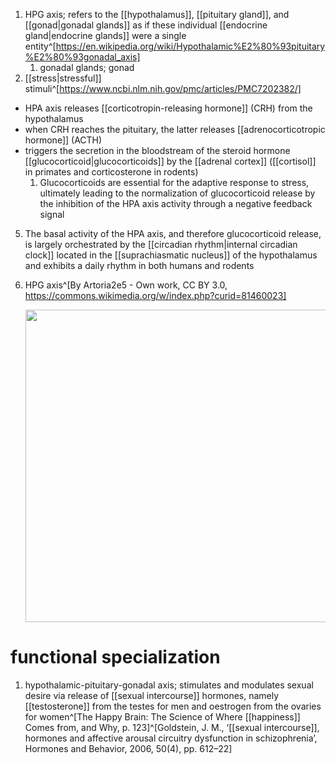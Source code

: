 1. HPG axis; refers to the [[hypothalamus]], [[pituitary gland]], and [[gonad|gonadal glands]] as if these individual [[endocrine gland|endocrine glands]] were a single entity^[https://en.wikipedia.org/wiki/Hypothalamic%E2%80%93pituitary%E2%80%93gonadal_axis]
	1. gonadal glands; gonad
2. [[stress|stressful]] stimuli^[https://www.ncbi.nlm.nih.gov/pmc/articles/PMC7202382/]
- HPA axis releases [[corticotropin-releasing hormone]] (CRH) from the hypothalamus
- when CRH reaches the pituitary, the latter releases [[adrenocorticotropic hormone]] (ACTH)
- triggers the secretion in the bloodstream of the steroid hormone [[glucocorticoid|glucocorticoids]] by the [[adrenal cortex]] ([[cortisol]] in primates and corticosterone in rodents)
	1. Glucocorticoids are essential for the adaptive response to stress, ultimately leading to the normalization of glucocorticoid release by the inhibition of the HPA axis activity through a negative feedback signal
5. The basal activity of the HPA axis, and therefore glucocorticoid release, is largely orchestrated by the [[circadian rhythm|internal circadian clock]] located in the [[suprachiasmatic nucleus]] of the hypothalamus and exhibits a daily rhythm in both humans and rodents
3. HPG axis^[By Artoria2e5 - Own work, CC BY 3.0, https://commons.wikimedia.org/w/index.php?curid=81460023]

	<img src="https://upload.wikimedia.org/wikipedia/commons/5/57/Hypothalamic%E2%80%93pituitary%E2%80%93gonadal_axis.svg" width="500" />
	
# functional specialization
1. hypothalamic-pituitary-gonadal axis; stimulates and modulates sexual desire via release of [[sexual intercourse]] hormones, namely [[testosterone]] from the testes for men and oestrogen from the ovaries for women^[The Happy Brain: The Science of Where [[happiness]] Comes from, and Why, p. 123]^[Goldstein, J. M., ‘[[sexual intercourse]], hormones and affective arousal circuitry dysfunction in schizophrenia’, Hormones and Behavior, 2006, 50(4), pp. 612–22]